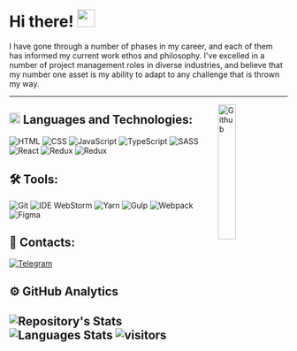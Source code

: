 # Hi there! <img src="https://raw.githubusercontent.com/MartinHeinz/MartinHeinz/master/wave.gif" width=32px>
I have gone through a number of phases in my career, and each of them has informed my current work ethos and philosophy. I've excelled in a number of project management roles in diverse industries, and believe that my number one asset is my ability to adapt to any challenge that is thrown my way.

---
<img width="25%" align="right" alt="Github" src="https://user-images.githubusercontent.com/32864798/126912147-4dc2722b-9aee-4d07-baa8-1bf9760ab450.png"/>

## <img src="https://media2.giphy.com/media/QssGEmpkyEOhBCb7e1/giphy.gif?cid=ecf05e47a0n3gi1bfqntqmob8g9aid1oyj2wr3ds3mg700bl&rid=giphy.gif" width=20px> Languages and Technologies: 

![HTML](https://img.shields.io/badge/-HTML-404040?style=flat&logo=html5)
![CSS](https://img.shields.io/badge/-CSS-404040?style=flat&logo=CSS3&logoColor=1572B6)
![JavaScript](https://img.shields.io/badge/-JavaScript-404040?style=flat&logo=javaScript)
![TypeScript](https://img.shields.io/badge/-TypeScript-404040?style=flat&logo=typeScript)
![SASS](https://img.shields.io/badge/-Sass-404040?style=flat&logo=sass)
![React](https://img.shields.io/badge/-React-404040?style=flat&logo=react)
![Redux](https://img.shields.io/badge/-Redux-404040?style=flat&logo=redux)
![Redux](https://img.shields.io/badge/-Jest-404040?style=flat&logo=jest&logoColor=C63D14)

## 🛠 Tools: 
![Git](https://img.shields.io/badge/-Git-404040?style=flat&logo=git)
![IDE WebStorm](https://img.shields.io/badge/-WebStorm-404040?style=flat&logo=webstorm&logoColor=007ACC)
![Yarn](https://img.shields.io/badge/-Yarn-404040?style=flat&logo=yarn)
![Gulp](https://img.shields.io/badge/-Gulp-404040?style=flat&logo=gulp)
![Webpack](https://img.shields.io/badge/-Webpack-404040?style=flat&logo=webpack)
![Figma](https://img.shields.io/badge/-Figma-404040?style=flat&logo=figma)

## 💬 Contacts:
[![Telegram](https://img.shields.io/badge/-Telegram-404040?style=flat&logo=telegram)](https://t.me/desen)

## ⚙️ GitHub Analytics
![Repository's Stats](https://github-readme-stats.vercel.app/api?username=desen94&count_private=true&show_icons=true&theme=dark)
![Languages Stats](https://github-readme-stats.vercel.app/api/top-langs/?username=desen94&theme=dark)
![visitors](https://visitor-badge.glitch.me/badge?page_id=desen94.desen94)
---
